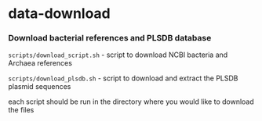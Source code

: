 # data-download

### Download bacterial references and PLSDB database

`scripts/download_script.sh` - script to download NCBI bacteria and Archaea references

`scripts/download_plsdb.sh` - script to download and extract the PLSDB plasmid sequences

each script should be run in the directory where you would like to download the files
